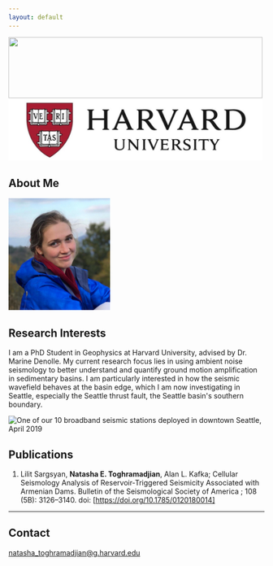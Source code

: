 ```yaml
---
layout: default
---
```

<img src="ararat1.jpeg" width="500" height="120">
<img src="harvard-logo.jpg" width="500" height="120">

## About Me

<img class="profile-picture" src="natasha_headshot_dilijan.jpeg" width="200" height="220">


## Research Interests

I am a PhD Student in Geophysics at Harvard University, advised by Dr. Marine Denolle. My current research focus lies in using ambient noise seismology to better understand and quantify ground motion amplification in sedimentary basins. I am particularly interested in how the seismic wavefield behaves at the basin edge, which I am now investigating in Seattle, especially the Seattle thrust fault, the Seattle basin's southern boundary.


<img src="seattleBB.jpeg" title="One of our 10 broadband seismic stations deployed in downtown Seattle, April 2019">

## Publications

1. Lilit Sargsyan, **Natasha E. Toghramadjian**, Alan L. Kafka; Cellular Seismology Analysis of Reservoir‐Triggered Seismicity Associated with Armenian Dams. Bulletin of the Seismological Society of America ; 108 (5B): 3126–3140. doi: [https://doi.org/10.1785/0120180014]

---

## Contact

natasha_toghramadjian@g.harvard.edu